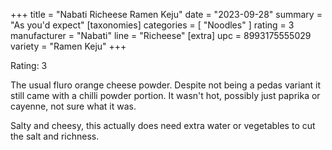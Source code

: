 +++
title = "Nabati Richeese Ramen Keju"
date = "2023-09-28"
summary = "As you'd expect"
[taxonomies]
categories = [ "Noodles" ]
rating = 3
manufacturer = "Nabati"
line = "Richeese"
[extra]
upc = 8993175555029
variety = "Ramen Keju"
+++

Rating: 3

The usual fluro orange cheese powder.
Despite not being a pedas variant it still came with a chilli powder portion.
It wasn't hot, possibly just paprika or cayenne, not sure what it was.

Salty and cheesy, this actually does need extra water or vegetables to cut the salt and richness.
